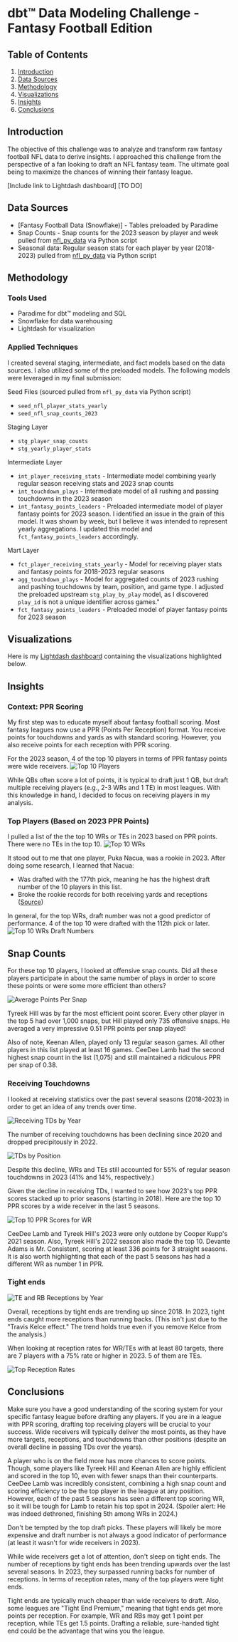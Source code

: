 # dbt™ Data Modeling Challenge - Fantasy Football Edition

## Table of Contents
1. [Introduction](#introduction)
2. [Data Sources](#data-sources)
3. [Methodology](#methodology)
4. [Visualizations](#visualizations)
5. [Insights](#insights)
6. [Conclusions](#conclusions)

## Introduction

The objective of this challenge was to analyze and transform raw fantasy football NFL data to derive insights. I approached this challenge from the perspective of a fan looking to draft an NFL fantasy team. The ultimate goal being to maximize the chances of winning their fantasy league. 

[Include link to Lightdash dashboard] [TO DO]

## Data Sources
- [Fantasy Football Data (Snowflake)] - Tables preloaded by Paradime
- Snap Counts - Snap counts for the 2023 season by player and week pulled from [nfl_py_data](https://github.com/nflverse/nfl_data_py) via Python script
- Seasonal data: Regular season stats for each player by year (2018-2023) pulled from [nfl_py_data](https://github.com/nflverse/nfl_data_py) via Python script

## Methodology
### Tools Used
- Paradime for dbt™ modeling and SQL
- Snowflake for data warehousing
- Lightdash for visualization

### Applied Techniques

I created several staging, intermediate, and fact models based on the data sources. I also utilized some of the preloaded models. The following models were leveraged in my final submission:

Seed Files (sourced pulled from `nfl_py_data` via Python script)
* `seed_nfl_player_stats_yearly`
* `seed_nfl_snap_counts_2023`

Staging Layer
* `stg_player_snap_counts`
* `stg_yearly_player_stats`

Intermediate Layer
* `int_player_receiving_stats` - Intermediate model combining yearly regular season receiving stats and 2023 snap counts
* `int_touchdown_plays` - Intermediate model of all rushing and passing touchdowns in the 2023 season
* `int_fantasy_points_leaders` - Preloaded intermediate model of player fantasy points for 2023 season. I identified an issue in the grain of this model. It was shown by week, but I believe it was intended to represent yearly aggregations. I updated this model and `fct_fantasy_points_leaders` accordingly.


Mart Layer
* `fct_player_receiving_stats_yearly` - Model for receiving player stats and fantasy points for 2018-2023 regular seasons
* `agg_touchdown_plays` - Model for aggregated counts of 2023 rushing and pashing touchdowns by team, position, and game type. I adjusted the preloaded upstream  `stg_play_by_play` model, as I discovered `play_id` is not a unique identifier across games."
* `fct_fantasy_points_leaders` - Preloaded model of player fantasy points for 2023 season


## Visualizations
Here is my [Lightdash dashboard](https://app.lightdash.cloud/projects/ccbaf62f-52f2-4af9-9675-bbacf0556f82/dashboards/d6a57740-b426-47e7-a26d-911429577666/edit) containing the visualizations highlighted below.

## Insights

### Context: PPR Scoring

My first step was to educate myself about fantasy football scoring. Most fantasy leagues now use a PPR (Points Per Reception) format. You receive points for touchdowns and yards as with standard scoring. However, you also receive points for each reception with PPR scoring. 

For the 2023 season, 4 of the top 10 players in terms of PPR fantasy points were wide receivers.
![Top 10 Players](./analyses/Visualizations/2023_Top_10_Players.png)

While QBs often score a lot of points, it is typical to draft just 1 QB, but draft multiple receiving players (e.g., 2-3 WRs and 1 TE) in most leagues. With this knowledge in hand, I decided to focus on receiving players in my analysis.

### Top Players (Based on 2023 PPR Points)
I pulled a list of the the top 10 WRs or TEs in 2023 based on PPR points. There were no TEs in the top 10. 
![Top 10 WRs](./analyses/Visualizations/2023_Top_10_WRs.png)

It stood out to me that one player, Puka Nacua, was a rookie in 2023. After doing some research, I learned that Nacua:
* Was drafted with the 177th pick, meaning he has the highest draft number of the 10 players in this list.
* Broke the rookie records for both receiving yards and receptions ([Source](https://www.espn.com/nfl/story/_/id/39261306/rams-puka-nacua-breaks-nfl-rookie-receiving-yards-record))

In general, for the top WRs, draft number was not a good predictor of performance. 4 of the top 10 were drafted with the 112th pick or later.
![Top 10 WRs Draft Numbers](./analyses/Visualizations/2023_Top_WR_Draft_Numbers.png)

## Snap Counts
For these top 10 players, I looked at offensive snap counts. Did all these players participate in about the same number of plays in order to score these points or were some more efficient than others?

![Average Points Per Snap](./analyses/Visualizations/2023_Avg_Pts_Per_Snap.png)

Tyreek Hill was by far the most efficient point scorer. Every other player in the top 5 had over 1,000 snaps, but Hill played only 735 offensive snaps. He averaged a very impressive 0.51 PPR points per snap played! 

Also of note, Keenan Allen, played only 13 regular season games. All other players in this list played at least 16 games. CeeDee Lamb had the second highest snap count in the list (1,075) and still maintained a ridiculous PPR per snap of 0.38.

### Receiving Touchdowns
I looked at receiving statistics over the past several seasons (2018-2023) in order to get an idea of any trends over time. 

![Receiving TDs by Year](./analyses/Visualizations/Receiving_TDs_by_Year.png)

The number of receiving touchdowns has been declining since 2020 and dropped precipitously in 2022. 

![TDs by Position](./analyses/Visualizations/2023_TDs_by_Position.png)

Despite this decline, WRs and TEs still accounted for 55% of regular season touchdowns in 2023 (41% and 14%, respectively.)

Given the decline in receiving TDs, I wanted to see how 2023's top PPR scores stacked up to prior seasons (starting in 2018). Here are the top 10 PPR scores by a wide receiver in the last 5 seasons.

![Top 10 PPR Scores for WR](./analyses/Visualizations/Top_10_PPR_Scores_2018_to_2023.png)

CeeDee Lamb and Tyreek Hill's 2023 were only outdone by Cooper Kupp's 2021 season. Also, Tyreek Hill's 2022 season also made the top 10. Devante Adams is Mr. Consistent, scoring at least 336 points for 3 straight seasons. It is also worth highlighting that each of the past 5 seasons has had a different WR as number 1 in PPR.

### Tight ends

![TE and RB Receptions by Year](./analyses/Visualizations/TE_and_RB_Recs_by_Year.png)

Overall, receptions by tight ends are trending up since 2018. In 2023, tight ends caught more receptions than running backs. (This isn't just due to the "Travis Kelce effect." The trend holds true even if you remove Kelce from the analysis.)

When looking at reception rates for WR/TEs with at least 80 targets, there are 7 players with a 75% rate or higher in 2023. 5 of them are TEs.

![Top Reception Rates](./analyses/Visualizations/2023_Reception_Rates.png)

## Conclusions
Make sure you have a good understanding of the scoring system for your specific fantasy league before drafting any players. If you are in a league with PPR scoring, drafting top receiving players will be crucial to your success. Wide receivers will typically deliver the most points, as they have more targets, receptions, and touchdowns than other positions (despite an overall decline in passing TDs over the years).

A player who is on the field more has more chances to score points. Though, some players like Tyreek Hill and Keenan Allen are highly efficient and scored in the top 10, even with fewer snaps than their counterparts. CeeDee Lamb was incredibly consistent, combining a high snap count and scoring efficiency to be the top player in the league at any position. However, each of the past 5 seasons has seen a different top scoring WR, so it will be tough for Lamb to retain his top spot in 2024. (Spoiler alert: He was indeed dethroned, finishing 5th among WRs in 2024.)

Don't be tempted by the top draft picks. These players will likely be more expensive and draft number is not always a good indicator of performance (at least it wasn't for wide receivers in 2023). 

While wide receivers get a lot of attention, don't sleep on tight ends. The number of receptions by tight ends has been trending upwards over the last several seasons. In 2023, they surpassed running backs for number of receptions. In terms of reception rates, many of the top players were tight ends.

Tight ends are typically much cheaper than wide receivers to draft. Also, some leagues are "Tight End Premium," meaning that tight ends get more points per reception. For example, WR and RBs may get 1 point per reception, while TEs get 1.5 points. Drafting a reliable, sure-handed tight end could be the advantage that wins you the league.
